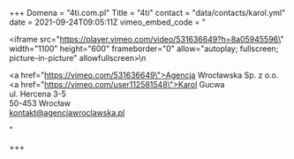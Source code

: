 +++
Domena = "4ti.com.pl"
Title = "4ti"
contact = "data/contacts/karol.yml"
date = 2021-09-24T09:05:11Z
vimeo_embed_code = "<div><iframe src=\"https://player.vimeo.com/video/531636649?h=8a05945596\" width=\"1100\" height=\"600\" frameborder=\"0\" allow=\"autoplay; fullscreen; picture-in-picture\" allowfullscreen></iframe>\n</div><div><p><a href=\"https://vimeo.com/531636649\">Agencja Wrocławska Sp. z o.o.</a></br> <a href=\"https://vimeo.com/user112581548\">Karol Gucwa</a> </br>ul. Hercena 3-5</br>50-453 Wrocław</br>kontakt@agencjawroclawska.pl</p></div>"

+++
